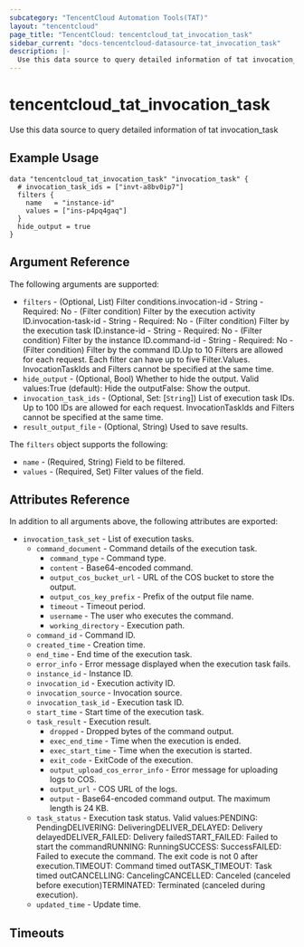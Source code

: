```yaml
---
subcategory: "TencentCloud Automation Tools(TAT)"
layout: "tencentcloud"
page_title: "TencentCloud: tencentcloud_tat_invocation_task"
sidebar_current: "docs-tencentcloud-datasource-tat_invocation_task"
description: |-
  Use this data source to query detailed information of tat invocation_task
---
```


# tencentcloud_tat_invocation_task

Use this data source to query detailed information of tat invocation_task

## Example Usage

```hcl
data "tencentcloud_tat_invocation_task" "invocation_task" {
  # invocation_task_ids = ["invt-a8bv0ip7"]
  filters {
    name   = "instance-id"
    values = ["ins-p4pq4gaq"]
  }
  hide_output = true
}
```

## Argument Reference

The following arguments are supported:

* `filters` - (Optional, List) Filter conditions.invocation-id - String - Required: No - (Filter condition) Filter by the execution activity ID.invocation-task-id - String - Required: No - (Filter condition) Filter by the execution task ID.instance-id - String - Required: No - (Filter condition) Filter by the instance ID.command-id - String - Required: No - (Filter condition) Filter by the command ID.Up to 10 Filters are allowed for each request. Each filter can have up to five Filter.Values. InvocationTaskIds and Filters cannot be specified at the same time.
* `hide_output` - (Optional, Bool) Whether to hide the output. Valid values:True (default): Hide the outputFalse: Show the output.
* `invocation_task_ids` - (Optional, Set: [`String`]) List of execution task IDs. Up to 100 IDs are allowed for each request. InvocationTaskIds and Filters cannot be specified at the same time.
* `result_output_file` - (Optional, String) Used to save results.

The `filters` object supports the following:

* `name` - (Required, String) Field to be filtered.
* `values` - (Required, Set) Filter values of the field.

## Attributes Reference

In addition to all arguments above, the following attributes are exported:

* `invocation_task_set` - List of execution tasks.
  * `command_document` - Command details of the execution task.
    * `command_type` - Command type.
    * `content` - Base64-encoded command.
    * `output_cos_bucket_url` - URL of the COS bucket to store the output.
    * `output_cos_key_prefix` - Prefix of the output file name.
    * `timeout` - Timeout period.
    * `username` - The user who executes the command.
    * `working_directory` - Execution path.
  * `command_id` - Command ID.
  * `created_time` - Creation time.
  * `end_time` - End time of the execution task.
  * `error_info` - Error message displayed when the execution task fails.
  * `instance_id` - Instance ID.
  * `invocation_id` - Execution activity ID.
  * `invocation_source` - Invocation source.
  * `invocation_task_id` - Execution task ID.
  * `start_time` - Start time of the execution task.
  * `task_result` - Execution result.
    * `dropped` - Dropped bytes of the command output.
    * `exec_end_time` - Time when the execution is ended.
    * `exec_start_time` - Time when the execution is started.
    * `exit_code` - ExitCode of the execution.
    * `output_upload_cos_error_info` - Error message for uploading logs to COS.
    * `output_url` - COS URL of the logs.
    * `output` - Base64-encoded command output. The maximum length is 24 KB.
  * `task_status` - Execution task status. Valid values:PENDING: PendingDELIVERING: DeliveringDELIVER_DELAYED: Delivery delayedDELIVER_FAILED: Delivery failedSTART_FAILED: Failed to start the commandRUNNING: RunningSUCCESS: SuccessFAILED: Failed to execute the command. The exit code is not 0 after execution.TIMEOUT: Command timed outTASK_TIMEOUT: Task timed outCANCELLING: CancelingCANCELLED: Canceled (canceled before execution)TERMINATED: Terminated (canceled during execution).
  * `updated_time` - Update time.


## Timeouts

<no value>


